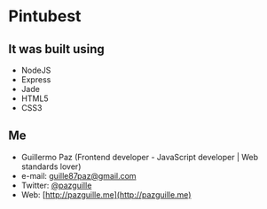 # Pintubest

## It was built using
- NodeJS
- Express
- Jade
- HTML5
- CSS3

## Me
- Guillermo Paz (Frontend developer - JavaScript developer | Web standards lover)
- e-mail: [guille87paz@gmail.com](mailto:guille87paz@gmail.com)
- Twitter: [@pazguille](http://twitter.com/pazguille)
- Web: [http://pazguille.me](http://pazguille.me)